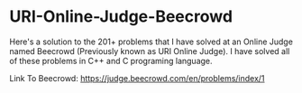 # URI-Online-Judge-Beecrowd
Here's a solution to the 201+ problems that I have solved at an Online Judge named Beecrowd (Previously known as URI Online Judge). I have solved all of these problems in C++ and C programing language.

Link To Beecrowd:  https://judge.beecrowd.com/en/problems/index/1
